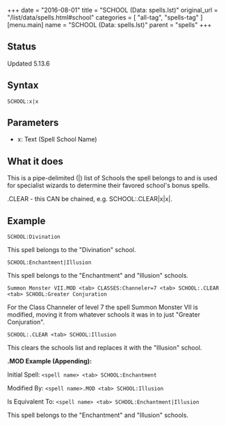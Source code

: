 +++
date = "2016-08-01"
title = "SCHOOL (Data: spells.lst)"
original_url = "/list/data/spells.html#school"
categories = [ "all-tag", "spells-tag" ]
[menu.main]
    name = "SCHOOL (Data: spells.lst)"
    parent = "spells"
+++

## Status

Updated 5.13.6

## Syntax

`SCHOOL:x|x`

## Parameters

-   x: Text (Spell School Name)



What it does
------------

This is a pipe-delimited (|) list of Schools the spell belongs to and is
used for specialist wizards to determine their favored school's bonus
spells.

.CLEAR - this CAN be chained, e.g. SCHOOL:.CLEAR|x|x|.

Example
-------

`SCHOOL:Divination`

This spell belongs to the "Divination" school.

`SCHOOL:Enchantment|Illusion`

This spell belongs to the "Enchantment" and "Illusion" schools.

`Summon Monster VII.MOD <tab> CLASSES:Channeler=7 <tab> SCHOOL:.CLEAR <tab> SCHOOL:Greater Conjuration`

For the Class Channeler of level 7 the spell Summon Monster VII is
modified, moving it from whatever schools it was in to just "Greater
Conjuration".

`SCHOOL:.CLEAR <tab> SCHOOL:Illusion`

This clears the schools list and replaces it with the "Illusion" school.

**.MOD Example (Appending):**

Initial Spell: `<spell name> <tab> SCHOOL:Enchantment`

Modified By: `<spell name>.MOD <tab> SCHOOL:Illusion`

Is Equivalent To: `<spell name> <tab> SCHOOL:Enchantment|Illusion`

This spell belongs to the "Enchantment" and "Illusion" schools.

